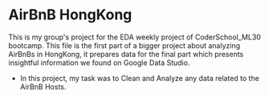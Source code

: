 # AirBnB HongKong 

This is my group's project for the EDA weekly project of CoderSchool_ML30 bootcamp. This file is the first part of a bigger project about analyzing AirBnBs in HongKong, it prepares data for the final part which presents insightful information we found on Google Data Studio.

  - In this project, my task was to Clean and Analyze any data related to the AirBnB Hosts. 

